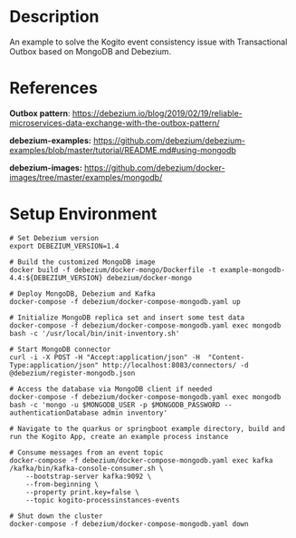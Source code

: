 # Description

An example to solve the Kogito event consistency issue with Transactional Outbox based on MongoDB and Debezium.  

# References

**Outbox pattern**: https://debezium.io/blog/2019/02/19/reliable-microservices-data-exchange-with-the-outbox-pattern/

**debezium-examples:** https://github.com/debezium/debezium-examples/blob/master/tutorial/README.md#using-mongodb

**debezium-images:** https://github.com/debezium/docker-images/tree/master/examples/mongodb/

# Setup Environment

```shell
# Set Debezium version
export DEBEZIUM_VERSION=1.4

# Build the customized MongoDB image
docker build -f debezium/docker-mongo/Dockerfile -t example-mongodb-4.4:${DEBEZIUM_VERSION} debezium/docker-mongo

# Deploy MongoDB, Debezium and Kafka
docker-compose -f debezium/docker-compose-mongodb.yaml up

# Initialize MongoDB replica set and insert some test data
docker-compose -f debezium/docker-compose-mongodb.yaml exec mongodb bash -c '/usr/local/bin/init-inventory.sh'

# Start MongoDB connector
curl -i -X POST -H "Accept:application/json" -H  "Content-Type:application/json" http://localhost:8083/connectors/ -d @debezium/register-mongodb.json

# Access the database via MongoDB client if needed
docker-compose -f debezium/docker-compose-mongodb.yaml exec mongodb bash -c 'mongo -u $MONGODB_USER -p $MONGODB_PASSWORD --authenticationDatabase admin inventory'

# Navigate to the quarkus or springboot example directory, build and run the Kogito App, create an example process instance

# Consume messages from an event topic
docker-compose -f debezium/docker-compose-mongodb.yaml exec kafka /kafka/bin/kafka-console-consumer.sh \
    --bootstrap-server kafka:9092 \
    --from-beginning \
    --property print.key=false \
    --topic kogito-processinstances-events

# Shut down the cluster
docker-compose -f debezium/docker-compose-mongodb.yaml down
```